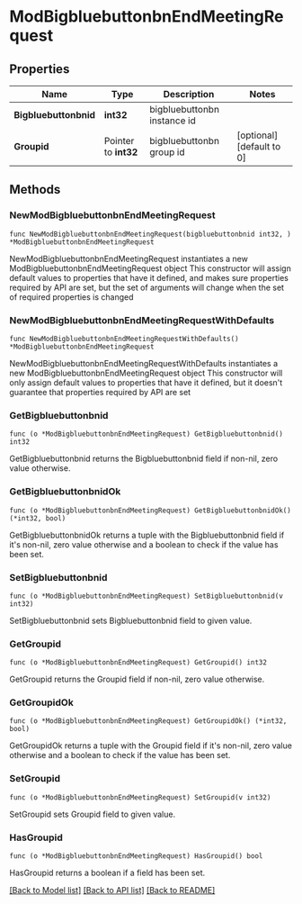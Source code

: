 # ModBigbluebuttonbnEndMeetingRequest

## Properties

Name | Type | Description | Notes
------------ | ------------- | ------------- | -------------
**Bigbluebuttonbnid** | **int32** | bigbluebuttonbn instance id | 
**Groupid** | Pointer to **int32** | bigbluebuttonbn group id | [optional] [default to 0]

## Methods

### NewModBigbluebuttonbnEndMeetingRequest

`func NewModBigbluebuttonbnEndMeetingRequest(bigbluebuttonbnid int32, ) *ModBigbluebuttonbnEndMeetingRequest`

NewModBigbluebuttonbnEndMeetingRequest instantiates a new ModBigbluebuttonbnEndMeetingRequest object
This constructor will assign default values to properties that have it defined,
and makes sure properties required by API are set, but the set of arguments
will change when the set of required properties is changed

### NewModBigbluebuttonbnEndMeetingRequestWithDefaults

`func NewModBigbluebuttonbnEndMeetingRequestWithDefaults() *ModBigbluebuttonbnEndMeetingRequest`

NewModBigbluebuttonbnEndMeetingRequestWithDefaults instantiates a new ModBigbluebuttonbnEndMeetingRequest object
This constructor will only assign default values to properties that have it defined,
but it doesn't guarantee that properties required by API are set

### GetBigbluebuttonbnid

`func (o *ModBigbluebuttonbnEndMeetingRequest) GetBigbluebuttonbnid() int32`

GetBigbluebuttonbnid returns the Bigbluebuttonbnid field if non-nil, zero value otherwise.

### GetBigbluebuttonbnidOk

`func (o *ModBigbluebuttonbnEndMeetingRequest) GetBigbluebuttonbnidOk() (*int32, bool)`

GetBigbluebuttonbnidOk returns a tuple with the Bigbluebuttonbnid field if it's non-nil, zero value otherwise
and a boolean to check if the value has been set.

### SetBigbluebuttonbnid

`func (o *ModBigbluebuttonbnEndMeetingRequest) SetBigbluebuttonbnid(v int32)`

SetBigbluebuttonbnid sets Bigbluebuttonbnid field to given value.


### GetGroupid

`func (o *ModBigbluebuttonbnEndMeetingRequest) GetGroupid() int32`

GetGroupid returns the Groupid field if non-nil, zero value otherwise.

### GetGroupidOk

`func (o *ModBigbluebuttonbnEndMeetingRequest) GetGroupidOk() (*int32, bool)`

GetGroupidOk returns a tuple with the Groupid field if it's non-nil, zero value otherwise
and a boolean to check if the value has been set.

### SetGroupid

`func (o *ModBigbluebuttonbnEndMeetingRequest) SetGroupid(v int32)`

SetGroupid sets Groupid field to given value.

### HasGroupid

`func (o *ModBigbluebuttonbnEndMeetingRequest) HasGroupid() bool`

HasGroupid returns a boolean if a field has been set.


[[Back to Model list]](../README.md#documentation-for-models) [[Back to API list]](../README.md#documentation-for-api-endpoints) [[Back to README]](../README.md)


